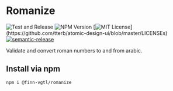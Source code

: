 # Romanize
![Test and Release](https://github.com/finn-vgtl/romanize/actions/workflows/main.yml/badge.svg)
![NPM Version](https://img.shields.io/npm/v/@finn-vgtl/romanize)
[![MIT License](https://img.shields.io/apm/l/atomic-design-ui.svg?)](https://github.com/tterb/atomic-design-ui/blob/master/LICENSEs)
[![semantic-release](https://img.shields.io/badge/%20%20%F0%9F%93%A6%F0%9F%9A%80-semantic--release-e10079.svg)](https://github.com/semantic-release/semantic-release)

Validate and convert roman numbers to and from arabic.
## Install via npm
```bash
npm i @finn-vgtl/romanize
```